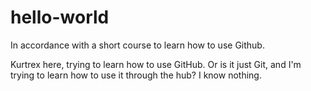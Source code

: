 # hello-world
In accordance with a short course to learn how to use Github.

Kurtrex here, trying to learn how to use GitHub. Or is it just Git, and I'm trying to learn how to use it through the hub?
I know nothing.
